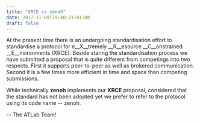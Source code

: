 ```yaml
---
title: "XRCE vs zenoh"
date: 2017-11-09T19:40:21+01:00
draft: false
---
```


At the present time there is an undergoing standardisation effort to standardise a protocol for e__X__tremely __R__esource __C__onstrained __E__nvironments (XRCE). Beside staring the standardisation process we have submitted a proposal that is quite different from competings into two respects. First it supports peer-to-peer  as well as brokered communication. Second it is a few times more efficient in time and space than competing submissions.

While technically __zenoh__ implements our __XRCE__ proposal, considered that the standard has not been adopted yet we prefer to refer to the protocol using its code name -- zenoh.

-- The ATLab Team!
